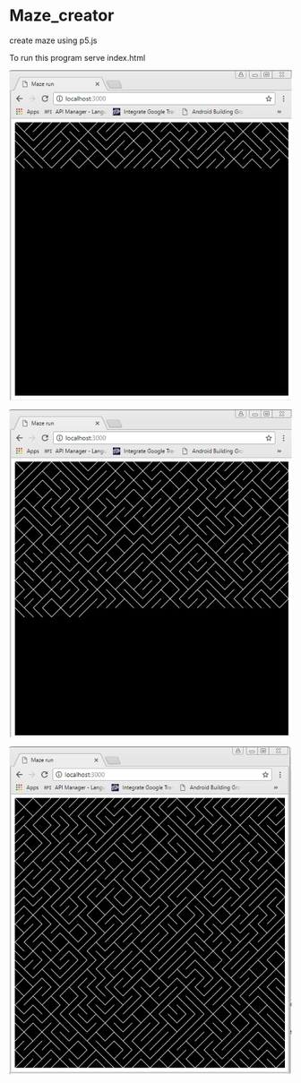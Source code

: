 # Maze_creator
create maze using p5.js

To run this program serve index.html

![alt text](screenshots/image1.jpg "Output of the above Program")

![alt text](screenshots/image2.jpg "Output of the above Program")

![alt text](screenshots/images3.jpg "Output of the above Program")
